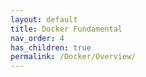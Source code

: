 ```yaml
---
layout: default
title: Docker Fundamental 
nav_order: 4
has_children: true
permalink: /Docker/Overview/
---
```

